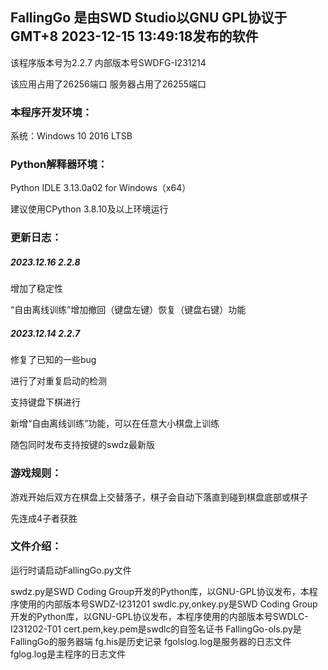 ## FallingGo 是由SWD Studio以GNU GPL协议于GMT+8 2023-12-15 13:49:18发布的软件

该程序版本号为2.2.7 内部版本号SWDFG-I231214

该应用占用了26256端口  服务器占用了26255端口

### 本程序开发环境：
系统：Windows 10 2016 LTSB

### Python解释器环境：

Python IDLE 3.13.0a02 for Windows（x64）

建议使用CPython 3.8.10及以上环境运行

### 更新日志：
##### 2023.12.16 2.2.8

增加了稳定性

“自由离线训练”增加撤回（键盘左键）恢复（键盘右键）功能

##### 2023.12.14 2.2.7
修复了已知的一些bug

进行了对重复启动的检测

支持键盘下棋进行

新增“自由离线训练”功能，可以在任意大小棋盘上训练

随包同时发布支持按键的swdz最新版

### 游戏规则：

游戏开始后双方在棋盘上交替落子，棋子会自动下落直到碰到棋盘底部或棋子

先连成4子者获胜

### 文件介绍：
运行时请启动FallingGo.py文件

swdz.py是SWD Coding Group开发的Python库，以GNU-GPL协议发布，本程序使用的内部版本号SWDZ-I231201
swdlc.py,onkey.py是SWD Coding Group开发的Python库，以GNU-GPL协议发布，本程序使用的内部版本号SWDLC-I231202-T01
cert.pem,key.pem是swdlc的自签名证书
FallingGo-ols.py是FallingGo的服务器端
fg.his是历史记录
fgolslog.log是服务器的日志文件
fglog.log是主程序的日志文件
